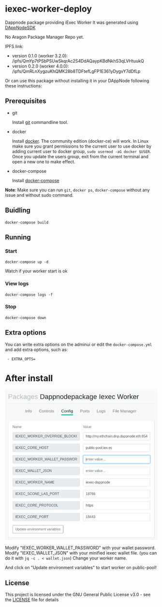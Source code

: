 # iexec-worker-deploy

Dappnode package providing iExec Worker
It was generated using [DAppNodeSDK](https://github.com/dappnode/DAppNodeSDK)

No Aragon Package Manager Repo yet.

IPFS link:
- version 0.1.0 (worker 3.2.0): /ipfs/QmYp7tPSbPSUwSkqrAc2S4DdAQaypKBdNkhS3qLVHtuukQ
- version 0.2.0 (worker 4.0.0): /ipfs/QmRLnXygzuKhQMK28b8TDFtefLgFP1E361yDygvY7dDfLp

Or can use this package without installing it in your DAppNode following these instructions:

## Prerequisites

- git

   Install [git](https://git-scm.com/book/en/v2/Getting-Started-Installing-Git) commandline tool.

- docker

   Install [docker](https://docs.docker.com/engine/installation). The community edition (docker-ce) will work. In Linux make sure you grant permissions to the current user to use docker by adding current user to docker group, `sudo usermod -aG docker $USER`. Once you update the users group, exit from the current terminal and open a new one to make effect.

- docker-compose

   Install [docker-compose](https://docs.docker.com/compose/install)
   
**Note**: Make sure you can run `git`, `docker ps`, `docker-compose` without any issue and without sudo command.


## Buidling

`docker-compose build`

## Running

### Start

`docker-compose up -d`

Watch if your worker start is ok

### View logs

`docker-compose logs -f`

### Stop

`docker-compose down`

## Extra options

You can write extra options on the adminui or edit the `docker-compose.yml` and add extra options, such as:
```
 - EXTRA_OPTS=
```

# After install

![config](./worker-dappnode.png)

Modify "IEXEC_WORKER_WALLET_PASSWORD" with your wallet password.
Modify "IEXEC_WALLET_JSON" with your minified iexec wallet file. (you can do it with `jq -c . < wallet.json`)
Change your worker name.

And click on "Update environment variables" to start worker on public-pool!

## License

This project is licensed under the GNU General Public License v3.0 - see the [LICENSE](LICENSE) file for details


